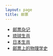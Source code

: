 ```yaml
---
layout: page
title: 邮票
---
```


- [邮票杂记](/stamps/notes "邮票杂记")
- [琉球生肖](/stamps/ryukyus-zodiac "琉球生肖")
- [日本生肖](/stamps/japan-zodiac "日本生肖")
- [邮票上的物理学史](/stamps/physics "邮票上的物理学史")
